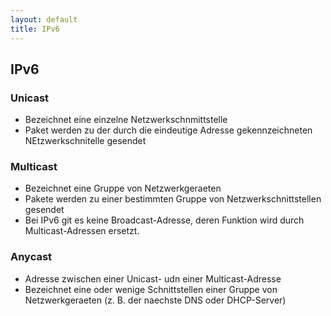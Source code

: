 ```yaml
---
layout: default
title: IPv6
---
```

## IPv6
### Unicast
- Bezeichnet eine einzelne Netzwerkschnmittstelle
- Paket werden zu der durch die eindeutige Adresse gekennzeichneten NEtzwerkschnitelle gesendet
### Multicast 
- Bezeichnet eine Gruppe von Netzwerkgeraeten
- Pakete werden zu einer bestimmten Gruppe von Netzwerkschnittstellen gesendet
- Bei IPv6 git es keine Broadcast-Adresse, deren Funktion wird durch Multicast-Adressen ersetzt. 
### Anycast
- Adresse zwischen einer Unicast- udn einer Multicast-Adresse
- Bezeichnet eine oder wenige Schnittstellen einer Gruppe von Netzwerkgeraeten (z. B. der naechste DNS oder DHCP-Server)